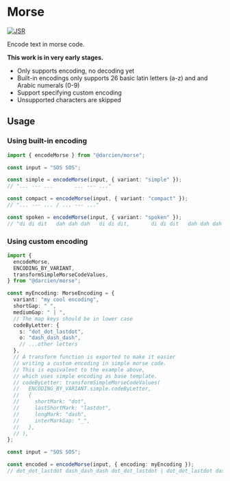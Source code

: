 # Morse

[![JSR](https://jsr.io/badges/@darcien/morse)](https://jsr.io/@darcien/morse)

Encode text in morse code.

**This work is in very early stages.**

- Only supports encoding, no decoding yet
- Built-in encodings only supports 26 basic latin letters (a-z) and and Arabic
  numerals (0-9)
- Support specifying custom encoding
- Unsupported characters are skipped

## Usage

### Using built-in encoding

```ts
import { encodeMorse } from "@darcien/morse";

const input = "SOS SOS";

const simple = encodeMorse(input, { variant: "simple" });
// "... --- ...       ... --- ..."

const compact = encodeMorse(input, { variant: "compact" });
// "... --- ... / ... --- ..."

const spoken = encodeMorse(input, { variant: "spoken" });
// "di di dit   dah dah dah   di di dit,       di di dit   dah dah dah   di di dit"
```

### Using custom encoding

```ts
import {
  encodeMorse,
  ENCODING_BY_VARIANT,
  transformSimpleMorseCodeValues,
} from "@darcien/morse";

const myEncoding: MorseEncoding = {
  variant: "my cool encoding",
  shortGap: " ",
  mediumGap: " | ",
  // The map keys should be in lower case
  codeByLetter: {
    s: "dot_dot_lastdot",
    o: "dash_dash_dash",
    // ...other letters
  },
  // A transform function is exported to make it easier
  // writing a custom encoding in simple morse code.
  // This is equivalent to the example above,
  // which uses simple encoding as base template.
  // codeByLetter: transformSimpleMorseCodeValues(
  //   ENCODING_BY_VARIANT.simple.codeByLetter,
  //   {
  //     shortMark: "dot",
  //     lastShortMark: "lastdot",
  //     longMark: "dash",
  //     interMarkGap: "_",
  //   },
  // ),
};

const input = "SOS SOS";

const encoded = encodeMorse(input, { encoding: myEncoding });
// dot_dot_lastdot dash_dash_dash dot_dot_lastdot | dot_dot_lastdot dash_dash_dash dot_dot_lastdot
```
